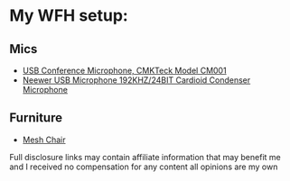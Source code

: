 # My WFH setup:
## Mics
- [USB Conference Microphone, CMKTeck Model CM001](https://amzn.to/2PPR2Je)
- [Neewer USB Microphone 192KHZ/24BIT Cardioid Condenser Microphone](https://amzn.to/3bLxw9z)

## Furniture
- [Mesh Chair](https://www.quill.com/quill-brand-hyken-mesh-task-chair-black-23481-cc/cbs/50026235.html)

Full disclosure links may contain affiliate information that may benefit me and I received no compensation for any content all opinions are my own
